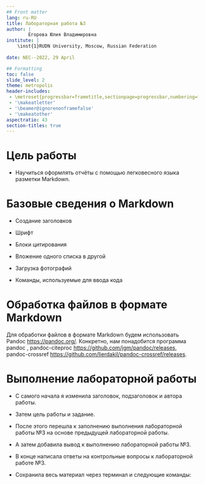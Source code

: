```yaml
---
## Front matter
lang: ru-RU
title: Лабораторная работа №3
author: |
		Егорова Юлия Владимировна	
institute: |
	\inst{1}RUDN University, Moscow, Russian Federation
	
date: NEC--2022, 29 April 

## Formatting
toc: false
slide_level: 2
theme: metropolis
header-includes: 
 - \metroset{progressbar=frametitle,sectionpage=progressbar,numbering=fraction}
 - '\makeatletter'
 - '\beamer@ignorenonframefalse'
 - '\makeatother'
aspectratio: 43
section-titles: true
---
```


# Цель работы
- Научиться оформлять отчёты с помощью легковесного языка разметки Markdown.

# Базовые сведения о Markdown
- Создание заголовков

- Шрифт 

- Блоки цитирования 

- Вложение одного списка в другой 

- Загрузка фотографий

- Команды, используемые для ввода кода

# Обработка файлов в формате Markdown
Для обработки файлов в формате Markdown будем использовать Pandoc https://pandoc.org/. Конкретно, нам понадобится программа pandoc , pandoc-citeproc https://github.com/jgm/pandoc/releases, pandoc-crossref https://github.com/lierdakil/pandoc-crossref/releases.

# Выполнение лабораторной работы
- С самого начала я изменила заголовок, подзаголовок и автора работы.

- Затем цель работы и задание.

- После этого перешла к заполнению выполнения лабораторной работы №3 на основе предыдущей лабораторной работы.

- А затем добавила вывод к выполнению лабораторной работы №3.

- В конце написала ответы на контрольные вопросы к лабораторной работе №3.

- Сохранила весь материал через терминал и следующие команды:





